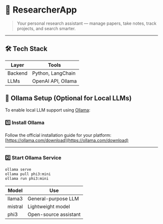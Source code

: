 # 🧠 ResearcherApp

> Your personal research assistant — manage papers, take notes, track projects, and search smarter.

---

## 🛠️ Tech Stack

| Layer       | Tools |
|-------------|-------|
| Backend    | Python, LangChain |
| LLMs       | OpenAI API, Ollama |

## 🤖 Ollama Setup (Optional for Local LLMs)

To enable local LLM support using [Ollama](https://ollama.com/):

### 1️⃣ Install Ollama

Follow the official installation guide for your platform:  
[https://ollama.com/download](https://ollama.com/download)

---

### 2️⃣ Start Ollama Service

```bash
ollama serve
ollama pull phi3:mini
ollama run phi3:mini
```

| Model   | Use                   |
| ------- | --------------------- |
| llama3  | General-purpose LLM   |
| mistral | Lightweight model     |
| phi3    | Open-source assistant |
